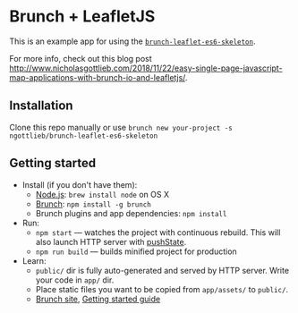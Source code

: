 # Brunch + LeafletJS

This is an example app for using the [`brunch-leaflet-es6-skeleton`](https://github.com/ngottlieb/brunch-leaflet-es6-skeleton).

For more info, check out this blog post http://www.nicholasgottlieb.com/2018/11/22/easy-single-page-javascript-map-applications-with-brunch-io-and-leafletjs/.

## Installation

Clone this repo manually or use `brunch new your-project -s ngottlieb/brunch-leaflet-es6-skeleton`

## Getting started

* Install (if you don't have them):
    * [Node.js](http://nodejs.org): `brew install node` on OS X
    * [Brunch](http://brunch.io): `npm install -g brunch`
    * Brunch plugins and app dependencies: `npm install`
* Run:
    * `npm start` — watches the project with continuous rebuild. This will also launch HTTP server with [pushState](https://developer.mozilla.org/en-US/docs/Web/Guide/API/DOM/Manipulating_the_browser_history).
    * `npm run build` — builds minified project for production
* Learn:
    * `public/` dir is fully auto-generated and served by HTTP server.  Write your code in `app/` dir.
    * Place static files you want to be copied from `app/assets/` to `public/`.
    * [Brunch site](http://brunch.io), [Getting started guide](https://github.com/brunch/brunch-guide#readme)
